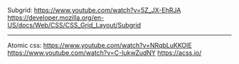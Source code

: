 Subgrid:
https://www.youtube.com/watch?v=5Z_JX-EhRJA
https://developer.mozilla.org/en-US/docs/Web/CSS/CSS_Grid_Layout/Subgrid

________________________________________________________________________

Atomic css:
https://www.youtube.com/watch?v=NRqbLuKKOlE
https://www.youtube.com/watch?v=C-IukwZudNY
https://acss.io/